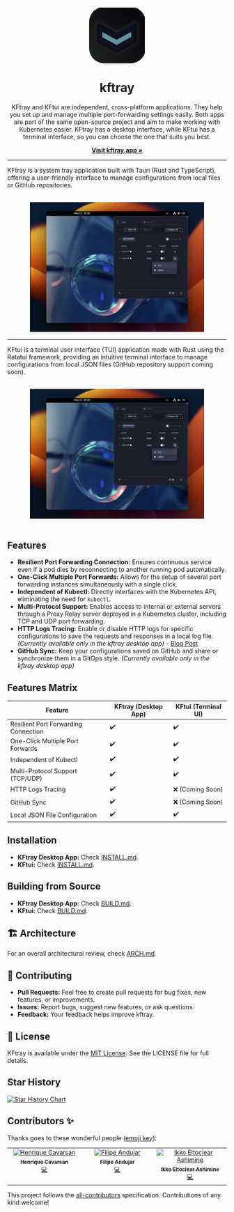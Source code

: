 <div align="center">
   <br />
   <img align="center" width="128px" src="https://raw.githubusercontent.com/hcavarsan/kftray-blog/main/img/logo.png" />
   <h1 align="center"><b>kftray</b></h1>
   <p align="center">
      KFtray and KFtui are independent, cross-platform applications. They help you set up and manage multiple port-forwarding settings easily. Both apps are part of the same open-source project and aim to make working with Kubernetes easier. KFtray has a desktop interface, while KFtui has a terminal interface, so you can choose the one that suits you best.
   </p>
   <p align="center">
      <a href="https://kftray.app"><strong>Visit kftray.app »</strong></a>
   </p>
</div>


---

KFtray is a system tray application built with Tauri (Rust and TypeScript), offering a user-friendly interface to manage configurations from local files or GitHub repositories.

<br>

<div align="center">
   <img src="https://raw.githubusercontent.com/hcavarsan/kftray-blog/main/img/ss3.png" alt="kftray" width="400px" />
</div>

---

KFtui is a terminal user interface (TUI) application made with Rust using the Ratatui framework, providing an intuitive terminal interface to manage configurations from local JSON files (GitHub repository support coming soon).

<br>

<div align="center">
   <img src="https://raw.githubusercontent.com/hcavarsan/kftray-blog/main/img/ss3.png" alt="kftray" width="400px" />
</div>

<br>

## Features

- **Resilient Port Forwarding Connection:** Ensures continuous service even if a pod dies by reconnecting to another running pod automatically.
- **One-Click Multiple Port Forwards:** Allows for the setup of several port forwarding instances simultaneously with a single click.
- **Independent of Kubectl:** Directly interfaces with the Kubernetes API, eliminating the need for `kubectl`.
- **Multi-Protocol Support:** Enables access to internal or external servers through a Proxy Relay server deployed in a Kubernetes cluster, including TCP and UDP port forwarding.
- **HTTP Logs Tracing:** Enable or disable HTTP logs for specific configurations to save the requests and responses in a local log file. _(Currently available only in the kftray desktop app)_ - [Blog Post](https://kftray.app/blog/posts/6-debug-http-traffics-kftray)
- **GitHub Sync:** Keep your configurations saved on GitHub and share or synchronize them in a GitOps style. _(Currently available only in the kftray desktop app)_

## Features Matrix

| Feature                                      | KFtray (Desktop App) | KFtui (Terminal UI) |
|----------------------------------------------|----------------------|---------------------|
| Resilient Port Forwarding Connection         | ✔️                   | ✔️                  |
| One-Click Multiple Port Forwards             | ✔️                   | ✔️                  |
| Independent of Kubectl                       | ✔️                   | ✔️                  |
| Multi-Protocol Support (TCP/UDP)             | ✔️                   | ✔️                  |
| HTTP Logs Tracing                            | ✔️                   | ❌    (Coming Soon)              |
| GitHub Sync                                  | ✔️                   | ❌  (Coming Soon)                  |
| Local JSON File Configuration                | ✔️                   | ✔️                  |



## Installation

- **KFtray Desktop App:** Check [INSTALL.md](https://github.com/hcavarsan/kftray/tree/main/docs/kftray/INSTALL.md).
- **KFtui:** Check [INSTALL.md](https://github.com/hcavarsan/kftray/tree/main/docs/kftui/INSTALL.md).

## Building from Source

- **KFtray Desktop App:** Check [BUILD.md](https://github.com/hcavarsan/kftray/tree/main/docs/kftray/BUILD.md).
- **KFtui:** Check [BUILD.md](https://github.com/hcavarsan/kftray/tree/main/docs/kftui/BUILD.md).


## 🏗 Architecture

For an overall architectural review, check [ARCH.md](https://github.com/hcavarsan/kftray/tree/main/docs/ARCH.md).



## 👥 Contributing

- **Pull Requests:** Feel free to create pull requests for bug fixes, new features, or improvements.
- **Issues:** Report bugs, suggest new features, or ask questions.
- **Feedback:** Your feedback helps improve kftray.



## 📄 License

KFtray is available under the [MIT License](LICENSE.md). See the LICENSE file for full details.


## Star History

<a href="https://star-history.com/#hcavarsan/kftray&Date">
 <picture>
   <source media="(prefers-color-scheme: dark)" srcset="https://api.star-history.com/svg?repos=hcavarsan/kftray&type=Date&theme=dark" />
   <source media="(prefers-color-scheme: light)" srcset="https://api.star-history.com/svg?repos=hcavarsan/kftray&type=Date" />
   <img alt="Star History Chart" src="https://api.star-history.com/svg?repos=hcavarsan/kftray&type=Date" />
 </picture>
</a>

## Contributors ✨

Thanks goes to these wonderful people ([emoji key](https://allcontributors.org/docs/en/emoji-key)):

<!-- ALL-CONTRIBUTORS-LIST:START - Do not remove or modify this section -->
<!-- prettier-ignore-start -->
<!-- markdownlint-disable -->
<table>
  <tbody>
    <tr>
      <td align="center" valign="top" width="14.28%"><a href="https://github.com/hcavarsan"><img src="https://avatars.githubusercontent.com/u/30353685?v=4?s=100" width="100px;" alt="Henrique Cavarsan"/><br /><sub><b>Henrique Cavarsan</b></sub></a><br /><a href="https://github.com/hcavarsan/kftray/commits?author=hcavarsan" title="Code">💻</a></td>
      <td align="center" valign="top" width="14.28%"><a href="http://fandujar.dev"><img src="https://avatars.githubusercontent.com/u/6901387?v=4?s=100" width="100px;" alt="Filipe Andujar"/><br /><sub><b>Filipe Andujar</b></sub></a><br /><a href="https://github.com/hcavarsan/kftray/commits?author=fandujar" title="Code">💻</a></td>
      <td align="center" valign="top" width="14.28%"><a href="https://speakerdeck.com/eltociear"><img src="https://avatars.githubusercontent.com/u/22633385?v=4?s=100" width="100px;" alt="Ikko Eltociear Ashimine"/><br /><sub><b>Ikko Eltociear Ashimine</b></sub></a><br /><a href="https://github.com/hcavarsan/kftray/commits?author=eltociear" title="Code">💻</a></td>
    </tr>
  </tbody>
</table>

<!-- markdownlint-restore -->
<!-- prettier-ignore-end -->

<!-- ALL-CONTRIBUTORS-LIST:END -->

This project follows the [all-contributors](https://github.com/all-contributors/all-contributors) specification. Contributions of any kind welcome!
